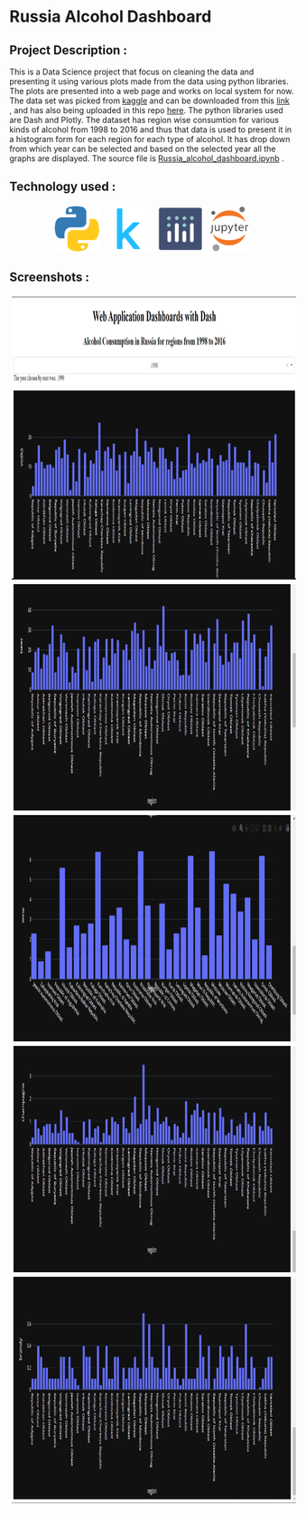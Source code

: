 # Russia Alcohol Dashboard

## Project Description :

This is a Data Science project that focus on cleaning the data and presenting it using various plots made from the data using python libraries. The plots are presented into a web page and works on local system for now. The data set was picked from <a href="https://www.kaggle.com/">kaggle</a> and can be downloaded from this <a href="https://www.kaggle.com/dwdkills/alcohol-consumption-in-russia">link</a> , and has also being uploaded in this repo <a href="https://github.com/prateek11rai/russia-alcohol-dashboard/blob/main/russia_alcohol.csv">here</a>. The python libraries used are Dash and Plotly. The dataset has region wise consumtion for various kinds of alcohol from 1998 to 2016 and thus that data is used to present it in a histogram form for each region for each type of alcohol. It has drop down from which year can be selected and based on the selected year all the graphs are displayed. The source file is <a href="https://github.com/prateek11rai/russia-alcohol-dashboard/blob/main/Russia_alcohol_dashboard.ipynb">Russia_alcohol_dashboard.ipynb</a> .


## Technology used : 

<p align="center">
 <a href="https://www.python.org/"><img src="https://github.com/prateek11rai/prateek11rai/blob/main/Images/pythonlogo.png" alt="Python" height="80" style="vertical-align:top; margin:4px"></a>
 <a href="https://www.kaggle.com/"> <img src="https://github.com/prateek11rai/prateek11rai/blob/main/Images/4373210_kaggle_logo_logos_icon.png" alt="Kaggle" height="80" style="vertical-align:top; margin:4px"></a>
  <a href="https://plotly.com/"> <img src="https://github.com/prateek11rai/prateek11rai/blob/main/Images/plotly-logo.png" alt="Plotly" height="80" style="vertical-align:top; margin:4px"></a>
  <a href="https://jupyter.org/"> <img src="https://github.com/prateek11rai/prateek11rai/blob/main/Images/1200px-Jupyter_logo.svg.png" alt="Jupyter Notbook" height="80" style="vertical-align:top; margin:4px"></a>
</p>


## Screenshots : 

<p align="center">
 <a ><img src="https://github.com/prateek11rai/russia-alcohol-dashboard/blob/main/Screenshot%202022-01-30%20132846.png" alt="ss" height="500" style="vertical-align:top; margin:4px"></a>
  <a ><img src="https://github.com/prateek11rai/russia-alcohol-dashboard/blob/main/Screenshot%202022-01-30%20132918.png" alt="ss" height="400" style="vertical-align:top; margin:4px"></a>
  <a ><img src="https://github.com/prateek11rai/russia-alcohol-dashboard/blob/main/Screenshot%202022-01-30%20132941.png" alt="ss" height="400" style="vertical-align:top; margin:4px"></a>
  <a ><img src="https://github.com/prateek11rai/russia-alcohol-dashboard/blob/main/Screenshot%202022-01-30%20133000.png" alt="ss" height="400" style="vertical-align:top; margin:4px"></a>
  <a ><img src="https://github.com/prateek11rai/russia-alcohol-dashboard/blob/main/Screenshot%202022-01-30%20133016.png" alt="ss" height="400" style="vertical-align:top; margin:4px"></a>
</p>

<br/>
